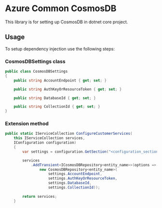 # Azure Common CosmosDB
This library is for setting up CosmosDB in dotnet core project.

## Usage
To setup dependency injection use the following steps:

### CosmosDBSettings class
```cs
public class CosmosDBSettings
{
    public string AccountEndpoint { get; set; }

    public string AuthKeyOrResourceToken { get; set; }

    public string DatabaseId { get; set; }

    public string CollectionId { get; set; }
}
```

### Extension method

```cs
public static IServiceCollection ConfigureCustomerServices(
    this IServiceCollection services,
    IConfiguration configuration)
    {
        var settings = configuration.GetSection("<configuration_section_name>").Get<CosmosDBSettings>();

        services
            .AddTransient<ICosmosDBRepository<entity_name>>(options => 
                new CosmosDBRepository<entity_name>(
                    settings.AccountEndpoint,
                    settings.AuthKeyOrResourceToken,
                    settings.DatabaseId,
                    settings.CollectionId));
        
        return services;
    }
```

